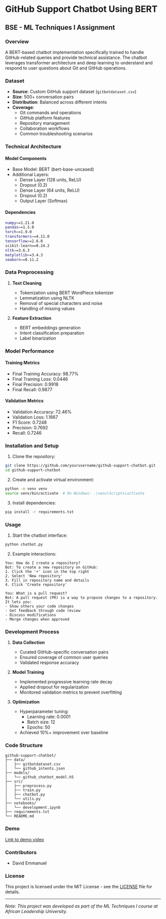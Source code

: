 # GitHub Support Chatbot Using BERT
## BSE - ML Techniques I Assignment

### Overview
A BERT-based chatbot implementation specifically trained to handle GitHub-related queries and provide technical assistance. The chatbot leverages transformer architecture and deep learning to understand and respond to user questions about Git and GitHub operations.

### Dataset
- **Source**: Custom GitHub support dataset (`gitbotdataset.csv`)
- **Size**: 500+ conversation pairs
- **Distribution**: Balanced across different intents
- **Coverage**: 
  - Git commands and operations
  - GitHub platform features
  - Repository management
  - Collaboration workflows
  - Common troubleshooting scenarios

### Technical Architecture
#### Model Components
- Base Model: BERT (bert-base-uncased)
- Additional Layers:
  - Dense Layer (128 units, ReLU)
  - Dropout (0.2)
  - Dense Layer (64 units, ReLU)
  - Dropout (0.2)
  - Output Layer (Softmax)

#### Dependencies
```bash
numpy==1.21.0
pandas==1.3.0
torch==1.9.0
transformers==4.11.0
tensorflow==2.6.0
scikit-learn==0.24.2
nltk==3.6.3
matplotlib==3.4.3
seaborn==0.11.2
```

### Data Preprocessing
1. **Text Cleaning**
   - Tokenization using BERT WordPiece tokenizer
   - Lemmatization using NLTK
   - Removal of special characters and noise
   - Handling of missing values

2. **Feature Extraction**
   - BERT embeddings generation
   - Intent classification preparation
   - Label binarization

### Model Performance
#### Training Metrics
- Final Training Accuracy: 98.77%
- Final Training Loss: 0.0446
- Final Precision: 0.9918
- Final Recall: 0.9877

#### Validation Metrics
- Validation Accuracy: 72.46%
- Validation Loss: 1.1667
- F1 Score: 0.7248
- Precision: 0.7692
- Recall: 0.7246

### Installation and Setup
1. Clone the repository:
```bash
git clone https://github.com/yourusername/github-support-chatbot.git
cd github-support-chatbot
```

2. Create and activate virtual environment:
```bash
python -m venv venv
source venv/bin/activate  # On Windows: .\venv\Scripts\activate
```

3. Install dependencies:
```bash
pip install -r requirements.txt
```

### Usage
1. Start the chatbot interface:
```bash
python chatbot.py
```

2. Example interactions:
```
You: How do I create a repository?
Bot: To create a new repository on GitHub:
1. Click the '+' icon in the top right
2. Select 'New repository'
3. Fill in repository name and details
4. Click 'Create repository'

You: What is a pull request?
Bot: A pull request (PR) is a way to propose changes to a repository. It lets you:
- Show others your code changes
- Get feedback through code review
- Discuss modifications
- Merge changes when approved
```

### Development Process
1. **Data Collection**
   - Curated GitHub-specific conversation pairs
   - Ensured coverage of common user queries
   - Validated response accuracy

2. **Model Training**
   - Implemented progressive learning rate decay
   - Applied dropout for regularization
   - Monitored validation metrics to prevent overfitting

3. **Optimization**
   - Hyperparameter tuning:
     - Learning rate: 0.0001
     - Batch size: 12
     - Epochs: 50
   - Achieved 10%+ improvement over baseline

### Code Structure
```
github-support-chatbot/
├── data/
│   ├── gitbotdataset.csv
│   └── github_intents.json
├── models/
│   └── github_chatbot_model.h5
├── src/
│   ├── preprocess.py
│   ├── train.py
│   ├── chatbot.py
│   └── utils.py
├── notebooks/
│   └── development.ipynb
├── requirements.txt
└── README.md
```

### Demo

[Link to demo video](https://www.loom.com/share/979d2fd225c9424e97530482f675ca4f?sid=6ad974f6-cc34-4c6c-b349-eb2e78e50d33)


### Contributors
- David Emmanuel

### License
This project is licensed under the MIT License - see the [LICENSE](LICENSE) file for details.

---
*Note: This project was developed as part of the ML Techniques I course at African Leadership University.*

